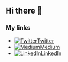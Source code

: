 ## Hi there 👋

<!--
**matken11235/matken11235** is a ✨ _special_ ✨ repository because its `README.md` (this file) appears on your GitHub profile.

Here are some ideas to get you started:

- 🔭 I’m currently working on ...
- 🌱 I’m currently learning Computer Science.
- 👯 I’m looking to collaborate on ...
- 🤔 I’m looking for help with ...
- 💬 Ask me about ...
- 📫 How to reach me: ...
- 😄 Pronouns: He/Him/His
- ⚡ Fun fact: ...
-->

### My links

* [![Twitter](https://img.icons8.com/ios/27/000000/twitter.png)Twitter](https://twitter.com/matken_jp)
* [![Medium](https://img.icons8.com/ios/27/000000/medium-logo.png)Medium](https://medium.com/@matken.jp)
* [![LinkedIn](https://img.icons8.com/ios/27/000000/linkedin-2.png)LinkedIn](https://www.linkedin.com/in/matken)
